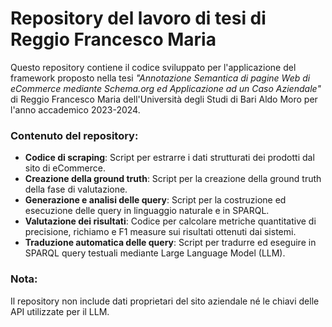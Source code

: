 # Repository del lavoro di tesi di Reggio Francesco Maria

Questo repository contiene il codice sviluppato per l'applicazione del framework proposto nella tesi *"Annotazione Semantica di pagine Web di eCommerce mediante Schema.org ed Applicazione ad un Caso Aziendale"* di Reggio Francesco Maria dell'Università degli Studi di Bari Aldo Moro per l'anno accademico 2023-2024.

### Contenuto del repository:
- **Codice di scraping**: Script per estrarre i dati strutturati dei prodotti dal sito di eCommerce.
- **Creazione della ground truth**: Script per la creazione della ground truth della fase di valutazione.
- **Generazione e analisi delle query**: Script per la costruzione ed esecuzione delle query in linguaggio naturale e in SPARQL.
- **Valutazione dei risultati**: Codice per calcolare metriche quantitative di precisione, richiamo e F1 measure sui risultati ottenuti dai sistemi.
- **Traduzione automatica delle query**: Script per tradurre ed eseguire in SPARQL query testuali mediante Large Language Model (LLM).

### Nota:
Il repository non include dati proprietari del sito aziendale né le chiavi delle API utilizzate per il LLM.
